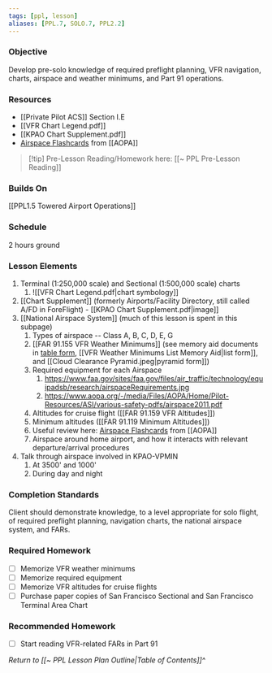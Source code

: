 ```yaml
---
tags: [ppl, lesson]
aliases: [PPL.7, SOLO.7, PPL2.2]
---
```

### Objective
Develop pre-solo knowledge of required preflight planning, VFR navigation, charts, airspace and weather minimums, and Part 91 operations.

### Resources
- [[Private Pilot ACS]] Section I.E
- [[VFR Chart Legend.pdf]]
- [[KPAO Chart Supplement.pdf]]
- [Airspace Flashcards](https://www.nxtbook.com/nxtbooks/aopa/flashcards_2019/index.php#/p/1) from [[AOPA]]

> [!tip] Pre-Lesson Reading/Homework here: [[~ PPL Pre-Lesson Reading]]

### Builds On
[[PPL1.5 Towered Airport Operations]]

### Schedule
2 hours ground

### Lesson Elements
1. Terminal (1:250,000 scale) and Sectional (1:500,000 scale) charts
	1. ![[VFR Chart Legend.pdf|chart symbology]]
4. [[Chart Supplement]] (formerly Airports/Facility Directory, still called A/FD in ForeFlight) - [[KPAO Chart Supplement.pdf|image]]
5. [[National Airspace System]] (much of this lesson is spent in this subpage)
	1. Types of airspace -- Class A, B, C, D, E, G
	2. [[FAR 91.155 VFR Weather Minimums]] (see memory aid documents in [table form](https://www.faasafety.gov/files/gslac/courses/content/25/185/vfr%20weather%20minimums.pdf), [[VFR Weather Minimums List Memory Aid|list form]], and [[Cloud Clearance Pyramid.jpeg|pyramid form]])
	3. Required equipment for each Airspace
		1. https://www.faa.gov/sites/faa.gov/files/air_traffic/technology/equipadsb/research/airspaceRequirements.jpg
		2. https://www.aopa.org/-/media/Files/AOPA/Home/Pilot-Resources/ASI/various-safety-pdfs/airspace2011.pdf
	4. Altitudes for cruise flight ([[FAR 91.159 VFR Altitudes]])
	5. Minimum altitudes ([[FAR 91.119 Minimum Altitudes]])
	6. Useful review here: [Airspace Flashcards](https://www.nxtbook.com/nxtbooks/aopa/flashcards_2019/index.php#/p/1) from [[AOPA]]
	7. Airspace around home airport, and how it interacts with relevant departure/arrival procedures
6. Talk through airspace involved in KPAO-VPMIN
	1. At 3500' and 1000'
	2. During day and night

### Completion Standards
Client should demonstrate knowledge, to a level appropriate for solo flight, of required preflight planning, navigation charts, the national airspace system, and FARs.

### Required Homework
- [ ] Memorize VFR weather minimums
- [ ] Memorize required equipment
- [ ] Memorize VFR altitudes for cruise flights
- [ ] Purchase paper copies of San Francisco Sectional and San Francisco Terminal Area Chart

### Recommended Homework
- [ ] Start reading VFR-related FARs in Part 91

*Return to [[~ PPL Lesson Plan Outline|Table of Contents]]^*